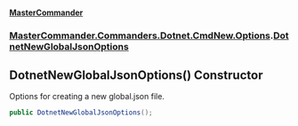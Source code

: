 #### [MasterCommander](MasterCommander.md 'MasterCommander')
### [MasterCommander.Commanders.Dotnet.CmdNew.Options](MasterCommander.md#MasterCommander.Commanders.Dotnet.CmdNew.Options 'MasterCommander.Commanders.Dotnet.CmdNew.Options').[DotnetNewGlobalJsonOptions](DotnetNewGlobalJsonOptions.md 'MasterCommander.Commanders.Dotnet.CmdNew.Options.DotnetNewGlobalJsonOptions')

## DotnetNewGlobalJsonOptions() Constructor

Options for creating a new global.json file.

```csharp
public DotnetNewGlobalJsonOptions();
```